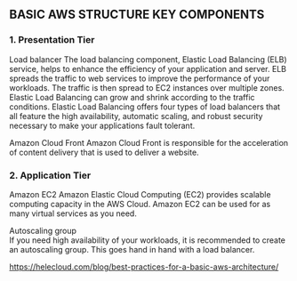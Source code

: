 ## BASIC AWS STRUCTURE KEY COMPONENTS

### 1. Presentation Tier

Load balancer
The load balancing component, Elastic Load Balancing (ELB) service, helps to enhance the efficiency of your application and server. ELB spreads the traffic to web services to improve the performance of your workloads. The traffic is then spread to EC2 instances over multiple zones. Elastic Load Balancing can grow and shrink according to the traffic conditions. Elastic Load Balancing offers four types of load balancers that all feature the high availability, automatic scaling, and robust security necessary to make your applications fault tolerant. 

Amazon Cloud Front
Amazon Cloud Front is responsible for the acceleration of content delivery that is used to deliver a website.  

### 2. Application Tier

Amazon EC2
Amazon Elastic Cloud Computing (EC2) provides scalable computing capacity in the AWS Cloud. Amazon EC2 can be used for as many virtual services as you need.  

Autoscaling group                                                                                                               
If you need high availability of your workloads, it is recommended to create an autoscaling group. This goes hand in hand with a load balancer. 

https://helecloud.com/blog/best-practices-for-a-basic-aws-architecture/
